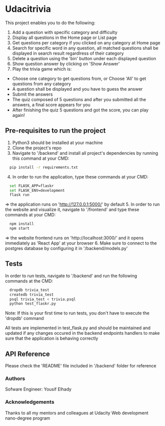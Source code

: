 # Udacitrivia

This project enables you to do the following:
1. Add a question with specific category and difficulty
2. Display all questions in the Home page or List page
3. Get questions per category if you clicked on any category at Home page
4. Search for specific word in any question, all matched questions shall be displayed in search result regardlress of their category
5. Delete a question using the 'bin' button under each displayed question
6. Show question answer by clicking on 'Show Answer'
7. Play the trivia game which is:
  - Choose one category to get questions from, or Choose 'All' to get questions from any category
  - A question shall be displayed and you have to guess the answer
  - Submit the answers
  - The quiz composed of 5 questions and after you submitted all the answers, a final score appears for you
  - After finishing the quiz 5 questions and got the score, you can play again!

## Pre-requisites to run the project

1. Python3 should be installed at your machine
2. Clone the project's repo
3. Navigate to '/backend' and install all project's dependencies by running this command at your CMD:
```bash
  pip install -r requirements.txt
```
4. In order to run the application, type these commands at your CMD:
```bash
  set FLASK_APP=flaskr
  set FLASK_ENV=development
  flask run
```
=> the application runs on 'http://127.0.0.1:5000/' by default
5. In order to run the website and visualize it, navigate to '/frontend' and type these commands at your CMD:
```bash
  npm install
  npm start
```
=> the website frontend runs on 'http://localhost:3000/' and it opens immediately as 'React App' at your browser 
6. Make sure to connect to the postgres database by configuring it in '/backend/models.py'

## Tests

In order to run tests, navigate to '/backend' and run the following commands at the CMD:
```bash
  dropdb trivia_test
  createdb trivia_test
  psql trivia_test < trivia.psql
  python test_flaskr.py
```
  
Note: If this is your first time to run tests, you don't have to execute the 'dropdb' command

All tests are implemented in test_flask.py and should be maintained and updated if any changes occured in the backend endpoints handlers to make sure that the application is behaving correctly

## API Reference

Please check the 'README' file included in '/backend' folder for reference

### Authors

Sofware Engineer: Yousif Elhady

### Acknowledgements

Thanks to all my mentors and colleagues at Udacity Web development nano-degree program
